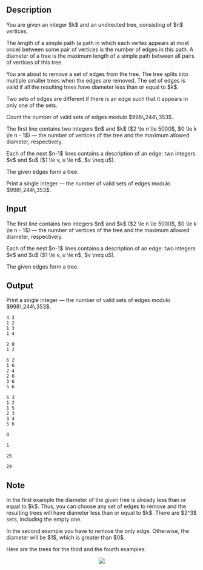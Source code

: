 ## Description

<div><p>You are given an integer $k$ and an undirected tree, consisting of $n$ vertices.</p><p>The length of a simple path (a path in which each vertex appears at most once) between some pair of vertices is the number of edges in this path. A diameter of a tree is the maximum length of a simple path between all pairs of vertices of this tree.</p><p>You are about to remove a set of edges from the tree. The tree splits into multiple smaller trees when the edges are removed. The set of edges is valid if all the resulting trees have diameter less than or equal to $k$.</p><p>Two sets of edges are different if there is an edge such that it appears in only one of the sets.</p><p>Count the number of valid sets of edges modulo $998\,244\,353$.</p></div><div class="input-specification"><p>The first line contains two integers $n$ and $k$ ($2 \le n \le 5000$, $0 \le k \le n - 1$)&nbsp;— the number of vertices of the tree and the maximum allowed diameter, respectively.</p><p>Each of the next $n-1$ lines contains a description of an edge: two integers $v$ and $u$ ($1 \le v, u \le n$, $v \neq u$).</p><p>The given edges form a tree.</p></div><div class="output-specification"><p>Print a single integer&nbsp;— the number of valid sets of edges modulo $998\,244\,353$.</p></div>

## Input

<p>The first line contains two integers $n$ and $k$ ($2 \le n \le 5000$, $0 \le k \le n - 1$)&nbsp;— the number of vertices of the tree and the maximum allowed diameter, respectively.</p><p>Each of the next $n-1$ lines contains a description of an edge: two integers $v$ and $u$ ($1 \le v, u \le n$, $v \neq u$).</p><p>The given edges form a tree.</p>

## Output

<p>Print a single integer&nbsp;— the number of valid sets of edges modulo $998\,244\,353$.</p>





```input1
4 3
1 2
1 3
1 4
```




```input2
2 0
1 2
```




```input3
6 2
1 6
2 4
2 6
3 6
5 6
```




```input4
6 3
1 2
1 5
2 3
3 4
5 6
```




```output1
8
```




```output2
1
```




```output3
25
```




```output4
29
```



## Note

<p>In the first example the diameter of the given tree is already less than or equal to $k$. Thus, you can choose any set of edges to remove and the resulting trees will have diameter less than or equal to $k$. There are $2^3$ sets, including the empty one.</p><p>In the second example you have to remove the only edge. Otherwise, the diameter will be $1$, which is greater than $0$.</p><p>Here are the trees for the third and the fourth examples: </p><center> <img class="tex-graphics" src="file://YkuEbyLI.png" style="max-width: 100.0%;max-height: 100.0%;"> </center>
